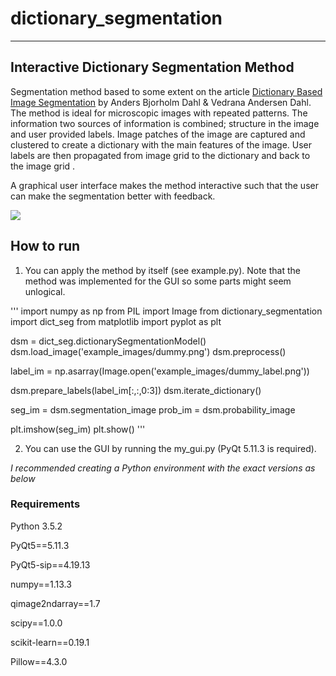 # dictionary_segmentation

----
## Interactive Dictionary Segmentation Method

Segmentation method based to some extent on the article [Dictionary Based Image Segmentation](http://orbit.dtu.dk/en/publications/dictionary-based-image-segmentation(3b08c76e-7c7a-4bf9-80e6-c4146513a7f6).html) by Anders Bjorholm Dahl & Vedrana Andersen Dahl. The method is ideal for microscopic images with repeated patterns. The information two sources of information is combined; structure in the image and user provided labels. Image patches of the image are captured and clustered to create a dictionary with the main features of the image. User labels are then propagated from image grid to the dictionary and back to the image grid .

A graphical user interface makes the method interactive such that the user can make the segmentation better with feedback.

![](media/demo.gif)

## How to run
1. You can apply the method by itself (see example.py). Note that the method was implemented for the GUI so some parts might seem unlogical. 

'''
import numpy as np
from PIL import Image
from dictionary_segmentation import dict_seg
from matplotlib import pyplot as plt

dsm = dict_seg.dictionarySegmentationModel()
dsm.load_image('example_images/dummy.png')
dsm.preprocess()

label_im = np.asarray(Image.open('example_images/dummy_label.png'))

dsm.prepare_labels(label_im[:,:,0:3])
dsm.iterate_dictionary()

seg_im = dsm.segmentation_image
prob_im = dsm.probability_image

plt.imshow(seg_im)
plt.show()
'''

2. You can use the GUI by running the my_gui.py (PyQt 5.11.3 is required). 

*I recommended creating a Python environment with the exact versions as below*

### Requirements 
Python 3.5.2

PyQt5==5.11.3

PyQt5-sip==4.19.13

numpy==1.13.3

qimage2ndarray==1.7

scipy==1.0.0

scikit-learn==0.19.1

Pillow==4.3.0

[1]: http://orbit.dtu.dk/en/publications/dictionary-based-image-segmentation(3b08c76e-7c7a-4bf9-80e6-c4146513a7f6).html